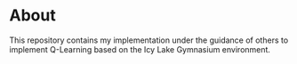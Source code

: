 # About
This repository contains my implementation under the guidance of others to implement Q-Learning based on the Icy Lake Gymnasium environment.